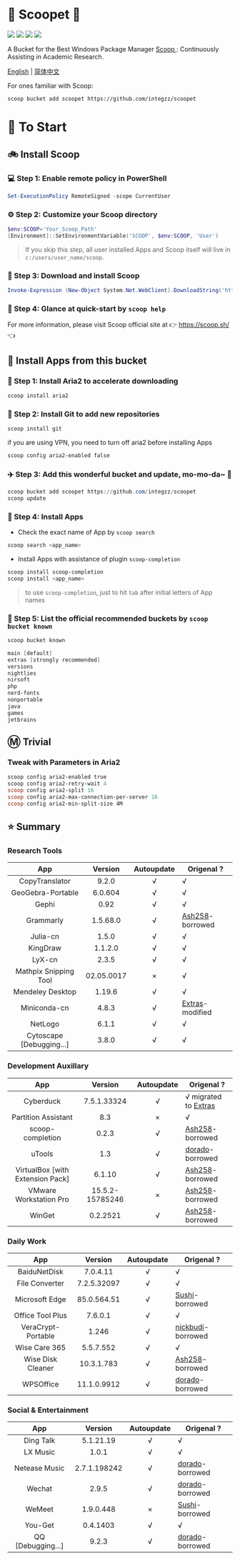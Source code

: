 <div align="left">
<h1 align="left"> 🍨 Scoopet 🍨 </h1>
<p>
<a>
<img src="https://ci.appveyor.com/api/projects/status/kbd3a9mibncbx8ds?svg=true"/>
</a>
<a>
<img src="https://img.shields.io/github/languages/code-size/integzz/scoopet.svg">
</a>
<a>
<img src="https://img.shields.io/github/repo-size/integzz/scoopet.svg">
</a>
<a>
<img src="https://img.shields.io/github/license/integzz/scoopet">
</a>
</p>
</div>

<p></p>

<div>
<p> A Bucket for the Best Windows Package Manager <a href="https://github.com/lukesampson/scoop"> Scoop </a>: Continuously Assisting in Academic Research.
</p>

<p align="left">
        <a href="README.md">English</a> | <a href="README_CN.md">简体中文</a>
</p>
</div>

For ones familiar with Scoop:

```
scoop bucket add scoopet https://github.com/integzz/scoopet
```

# :running: To Start

## :bike: Install Scoop

### :computer: Step 1: Enable remote policy in PowerShell

```powershell
Set-ExecutionPolicy RemoteSigned -scope CurrentUser
```

### :gear: Step 2: Customize your Scoop directory

```powershell
$env:SCOOP='Your_Scoop_Path'
[Environment]::SetEnvironmentVariable('SCOOP', $env:SCOOP, 'User')
```

> If you skip this step, all user installed Apps and Scoop itself will live in `c:/users/user_name/scoop`.

### :hammer: Step 3: Download and install Scoop

```powershell
Invoke-Expression (New-Object System.Net.WebClient).DownloadString('https://get.scoop.sh')
```

### :book: Step 4: Glance at quick-start by `scoop help`

For more information, please visit Scoop official site at 👉 https://scoop.sh/ 👈

## :car: Install Apps from this bucket

### :train: Step 1: Install Aria2 to accelerate downloading

```powershell
scoop install aria2
```

### :ticket: Step 2: Install Git to add new repositories

```powershell
scoop install git
```

if you are using VPN, you need to turn off aria2 before installing Apps

```powershell
scoop config aria2-enabled false
```

### :airplane: Step 3: Add this wonderful bucket and update, mo-mo-da~ :kiss:

```powershell
scoop bucket add scoopet https://github.com/integzz/scoopet
scoop update
```

### :rocket: Step 4: Install Apps

- Check the exact name of App by `scoop search`

```powershell
scoop search <app_name>
```

- Install Apps with assistance of plugin `scoop-completion`

```powershell
scoop install scoop-completion
scoop install <app_name>
```

> to use `scoop-completion`, just to hit `tab` after initial letters of App names

### :100: Step 5: List the official recommended buckets by `scoop bucket known`

```powershell
scoop bucket known

main [default]
extras [strongly recommended]
versions
nightlies
nirsoft
php
nerd-fonts
nonportable
java
games
jetbrains
```

## :m: Trivial

### Tweak with Parameters in Aria2

```powershell
scoop config aria2-enabled true
scoop config aria2-retry-wait 4
scoop config aria2-split 16
scoop config aria2-max-connection-per-server 16
scoop config aria2-min-split-size 4M
```

## :star: Summary

### Research Tools

|           App            |  Version   | Autoupdate | Origenal ?                                                     |
| :----------------------: | :--------: | :--------: | -------------------------------------------------------------- |
|      CopyTranslator      |   9.2.0    |     √      | √                                                              |
|    GeoGebra-Portable     |  6.0.604   |     √      | √                                                              |
|          Gephi           |    0.92    |     √      | √                                                              |
|        Grammarly         |  1.5.68.0  |     √      | [Ash258](https://github.com/Ash258/Scoop-Ash258)-borrowed      |
|         Julia-cn         |   1.5.0    |     √      | √                                                              |
|         KingDraw         |  1.1.2.0   |     √      | √                                                              |
|          LyX-cn          |   2.3.5    |     √      | √                                                              |
|  Mathpix Snipping Tool   | 02.05.0017 |     ×      | √                                                              |
|     Mendeley Desktop     |   1.19.6   |     √      | √                                                              |
|       Miniconda-cn       |   4.8.3    |     √      | [Extras](https://github.com/lukesampson/scoop-extras)-modified |
|         NetLogo          |   6.1.1    |     √      | √                                                              |
| Cytoscape [Debugging...] |   3.8.0    |     √      | √                                                              |

### Development Auxillary

|               App                |     Version     | Autoupdate | Origenal ?                                                          |
| :------------------------------: | :-------------: | :--------: | ------------------------------------------------------------------- |
|            Cyberduck             |   7.5.1.33324   |     √      | √ migrated to [Extras](https://github.com/lukesampson/scoop-extras) |
|       Partition Assistant        |       8.3       |     ×      | √                                                                   |
|         scoop-completion         |      0.2.3      |     √      | [Ash258](https://github.com/Ash258/Scoop-Ash258)-borrowed           |
|              uTools              |       1.3       |     √      | [dorado](https://github.com/chawyehsu/dorado)-borrowed              |
| VirtualBox [with Extension Pack] |     6.1.10      |     √      | [Ash258](https://github.com/Ash258/Scoop-Ash258)-borrowed           |
|      VMware Workstation Pro      | 15.5.2-15785246 |     ×      | [Ash258](https://github.com/Ash258/Scoop-Ash258)-borrowed           |
|              WinGet              |    0.2.2521     |     √      | [Ash258](https://github.com/Ash258/Scoop-Ash258)-borrowed           |

### Daily Work

|        App         |   Version   | Autoupdate | Origenal ?                                                            |
| :----------------: | :---------: | :--------: | --------------------------------------------------------------------- |
|    BaiduNetDisk    |  7.0.4.11   |     √      | √                                                                     |
|   File Converter   | 7.2.5.32097 |     √      | √                                                                     |
|   Microsoft Edge   | 85.0.564.51 |     √      | [Sushi](https://github.com/kidonng/sushi/tree/master/bucket)-borrowed |
|  Office Tool Plus  |   7.6.0.1   |     √      | √                                                                     |
| VeraCrypt-Portable |    1.246    |     √      | [nickbudi](https://github.com/nickbudi/scoop-bucket)-borrowed         |
|   Wise Care 365    |  5.5.7.552  |     √      | √                                                                     |
| Wise Disk Cleaner  | 10.3.1.783  |     √      | [Ash258](https://github.com/Ash258/Scoop-Ash258)-borrowed             |
|     WPSOffice      | 11.1.0.9912 |     √      | [dorado](https://github.com/chawyehsu/dorado)-borrowed                |

### Social & Entertainment

|        App        |   Version    | Autoupdate | Origenal ?                                                            |
| :---------------: | :----------: | :--------: | --------------------------------------------------------------------- |
|     Ding Talk     |  5.1.21.19   |     √      | √                                                                     |
|     LX Music      |    1.0.1     |     √      | √                                                                     |
|   Netease Music   | 2.7.1.198242 |     √      | [dorado](https://github.com/chawyehsu/dorado)-borrowed                |
|      Wechat       |    2.9.5     |     √      | [dorado](https://github.com/chawyehsu/dorado)-borrowed                |
|      WeMeet       |  1.9.0.448   |     ×      | [Sushi](https://github.com/kidonng/sushi/tree/master/bucket)-borrowed |
|      You-Get      |   0.4.1403   |     √      | √                                                                     |
| QQ [Debugging...] |    9.2.3     |     √      | [dorado](https://github.com/chawyehsu/dorado)-borrowed                |
